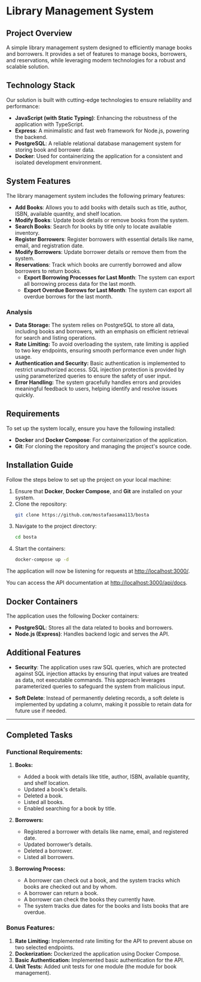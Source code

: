 
# Library Management System

## Project Overview

A simple library management system designed to efficiently manage books and borrowers. It provides a set of features to manage books, borrowers, and reservations, while leveraging modern technologies for a robust and scalable solution.

## Technology Stack

Our solution is built with cutting-edge technologies to ensure reliability and performance:

- **JavaScript (with Static Typing)**: Enhancing the robustness of the application with TypeScript.
- **Express**: A minimalistic and fast web framework for Node.js, powering the backend.
- **PostgreSQL**: A reliable relational database management system for storing book and borrower data.
- **Docker**: Used for containerizing the application for a consistent and isolated development environment.

## System Features

The library management system includes the following primary features:

- **Add Books**: Allows you to add books with details such as title, author, ISBN, available quantity, and shelf location.
- **Modify Books**: Update book details or remove books from the system.
- **Search Books**: Search for books by title only to locate available inventory.
- **Register Borrowers**: Register borrowers with essential details like name, email, and registration date.
- **Modify Borrowers**: Update borrower details or remove them from the system.
- **Reservations**: Track which books are currently borrowed and allow borrowers to return books.
   - **Export Borrowing Processes for Last Month**: The system can export all borrowing process data for the last month.
   - **Export Overdue Borrows for Last Month**: The system can export all overdue borrows for the last month.

### Analysis

- **Data Storage:** The system relies on PostgreSQL to store all data, including books and borrowers, with an emphasis on efficient retrieval for search and listing operations.
- **Rate Limiting:** To avoid overloading the system, rate limiting is applied to two key endpoints, ensuring smooth performance even under high usage.
- **Authentication and Security:** Basic authentication is implemented to restrict unauthorized access. SQL injection protection is provided by using parameterized queries to ensure the safety of user input.
- **Error Handling:** The system gracefully handles errors and provides meaningful feedback to users, helping identify and resolve issues quickly.

## Requirements

To set up the system locally, ensure you have the following installed:

- **Docker** and **Docker Compose**: For containerization of the application.
- **Git**: For cloning the repository and managing the project's source code.

## Installation Guide

Follow the steps below to set up the project on your local machine:

1. Ensure that **Docker**, **Docker Compose**, and **Git** are installed on your system.
2. Clone the repository:
   ```bash
   git clone https://github.com/mostafaosama113/bosta
   ```
3. Navigate to the project directory:
   ```bash
   cd bosta
   ```
4. Start the containers:
   ```bash
   docker-compose up -d
   ```

The application will now be listening for requests at [http://localhost:3000/](http://localhost:3000/).

You can access the API documentation at [http://localhost:3000/api/docs](http://localhost:3000/api/docs).

## Docker Containers

The application uses the following Docker containers:

- **PostgreSQL**: Stores all the data related to books and borrowers.
- **Node.js (Express)**: Handles backend logic and serves the API.

## Additional Features

- **Security**: The application uses raw SQL queries, which are protected against SQL injection attacks by ensuring that input values are treated as data, not executable commands. This approach leverages parameterized queries to safeguard the system from malicious input.

- **Soft Delete**: Instead of permanently deleting records, a soft delete is implemented by updating a column, making it possible to retain data for future use if needed.

---

## Completed Tasks

### Functional Requirements:
1. **Books:**
   - Added a book with details like title, author, ISBN, available quantity, and shelf location.
   - Updated a book's details.
   - Deleted a book.
   - Listed all books.
   - Enabled searching for a book by title.

2. **Borrowers:**
   - Registered a borrower with details like name, email, and registered date.
   - Updated borrower’s details.
   - Deleted a borrower.
   - Listed all borrowers.

3. **Borrowing Process:**
   - A borrower can check out a book, and the system tracks which books are checked out and by whom.
   - A borrower can return a book.
   - A borrower can check the books they currently have.
   - The system tracks due dates for the books and lists books that are overdue.

### Bonus Features:
1. **Rate Limiting:** Implemented rate limiting for the API to prevent abuse on two selected endpoints.
2. **Dockerization:** Dockerized the application using Docker Compose.
3. **Basic Authentication:** Implemented basic authentication for the API.
4. **Unit Tests:** Added unit tests for one module (the module for book management).
